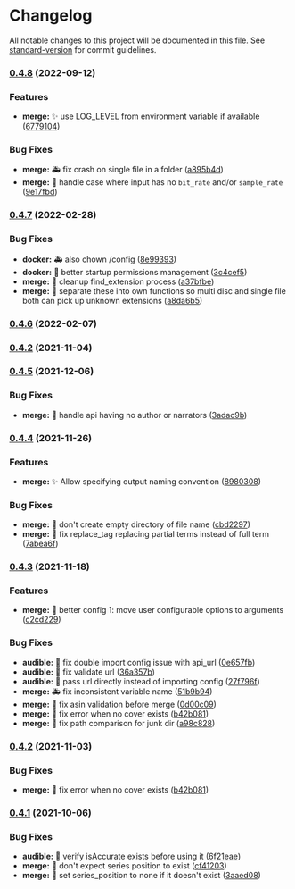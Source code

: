 # Changelog

All notable changes to this project will be documented in this file. See [standard-version](https://github.com/conventional-changelog/standard-version) for commit guidelines.

### [0.4.8](https://github.com/djdembeck/m4b-merge/compare/v0.4.7...v0.4.8) (2022-09-12)


### Features

* **merge:** :sparkles: use LOG_LEVEL from environment variable if available ([6779104](https://github.com/djdembeck/m4b-merge/commit/677910471c1ea88f272df29d1b5f0faf34e6b073))


### Bug Fixes

* **merge:** :ambulance: fix crash on single file in a folder ([a895b4d](https://github.com/djdembeck/m4b-merge/commit/a895b4de44f549068c4b010a3b4fb1a82d1750ad))
* **merge:** :bug: handle case where input has no `bit_rate` and/or `sample_rate` ([9e17fbd](https://github.com/djdembeck/m4b-merge/commit/9e17fbd7b58145461ca1cee422ab881e76415483))

### [0.4.7](https://github.com/djdembeck/m4b-merge/compare/v0.4.6...v0.4.7) (2022-02-28)


### Bug Fixes

* **docker:** :ambulance: also chown /config ([8e99393](https://github.com/djdembeck/m4b-merge/commit/8e993935e92cd2e49a10cd2abbec4cf394bbee83))
* **docker:** :bug: better startup permissions management ([3c4cef5](https://github.com/djdembeck/m4b-merge/commit/3c4cef567f185e2c690c043b2316c1e4439ed441))
* **merge:** :bug: cleanup find_extension process ([a37bfbe](https://github.com/djdembeck/m4b-merge/commit/a37bfbe96870774d35e3255813932f7ce2e7c518))
* **merge:** :bug: separate these into own functions so multi disc and single file both can pick up unknown extensions ([a8da6b5](https://github.com/djdembeck/m4b-merge/commit/a8da6b5ab3fe726057d4c9b18a7d486f5947990a))

### [0.4.6](https://github.com/djdembeck/m4b-merge/compare/v0.4.5...v0.4.6) (2022-02-07)

### [0.4.2](https://github.com/djdembeck/m4b-merge/compare/v0.4.1...v0.4.2) (2021-11-04)

### [0.4.5](https://github.com/djdembeck/m4b-merge/compare/v0.4.4...v0.4.5) (2021-12-06)


### Bug Fixes

* **merge:** :bug: handle api having no author or narrators ([3adac9b](https://github.com/djdembeck/m4b-merge/commit/3adac9bd66480e1b373f9a17946dbd6c355f1e9e))

### [0.4.4](https://github.com/djdembeck/m4b-merge/compare/v0.4.3...v0.4.4) (2021-11-26)


### Features

* **merge:** :sparkles: Allow specifying output naming convention ([8980308](https://github.com/djdembeck/m4b-merge/commit/89803080db9816b8a71b8ff2d1f5135c2199c4dc))


### Bug Fixes

* **merge:** :bug: don't create empty directory of file name ([cbd2297](https://github.com/djdembeck/m4b-merge/commit/cbd22973d137875a317d68dd444897f44ecb0830))
* **merge:** :bug: fix replace_tag replacing partial terms instead of full term ([7abea6f](https://github.com/djdembeck/m4b-merge/commit/7abea6fd5c08252e4413f42b83ca1ecff5a28479))

### [0.4.3](https://github.com/djdembeck/m4b-merge/compare/v0.4.1...v0.4.3) (2021-11-18)


### Features

* **merge:** :construction: better config 1: move user configurable options to arguments ([c2cd229](https://github.com/djdembeck/m4b-merge/commit/c2cd2292fc8d3b3d50511deaf404e3df487cfb86))


### Bug Fixes

* **audible:** :bug: fix double import config issue with api_url ([0e657fb](https://github.com/djdembeck/m4b-merge/commit/0e657fb0ae2a0a7d58dd53d72110d66e75dfef3b))
* **audible:** :bug: fix validate url ([36a357b](https://github.com/djdembeck/m4b-merge/commit/36a357bbfd030165c09a45e33baae17ee8c20d94))
* **audible:** :bug: pass url directly instead of importing config ([27f796f](https://github.com/djdembeck/m4b-merge/commit/27f796fb01f4d20bf9a12eafe7eb7fc5ff8430d6))
* **merge:** :ambulance: fix  inconsistent variable name ([51b9b94](https://github.com/djdembeck/m4b-merge/commit/51b9b94d1b96d073587a2cf760565cff479ab049))
* **merge:** :bug: fix asin validation before merge ([0d00c09](https://github.com/djdembeck/m4b-merge/commit/0d00c09d07322a34bd18d560e15bac333090bc67))
* **merge:** :bug: fix error when no cover exists ([b42b081](https://github.com/djdembeck/m4b-merge/commit/b42b081bdf28f4c526fedd8bd71870d8252481ea))
* **merge:** :bug: fix path comparison for junk dir ([a98c828](https://github.com/djdembeck/m4b-merge/commit/a98c8287069fbf90a075826848e2433225046992))

### [0.4.2](https://github.com/djdembeck/m4b-merge/compare/v0.4.1...v0.4.2) (2021-11-03)


### Bug Fixes

* **merge:** :bug: fix error when no cover exists ([b42b081](https://github.com/djdembeck/m4b-merge/commit/b42b081bdf28f4c526fedd8bd71870d8252481ea))

### [0.4.1](https://github.com/djdembeck/m4b-merge/compare/v0.3.5...v0.4.1) (2021-10-06)


### Bug Fixes

* **audible:** :bug: verify isAccurate exists before using it ([6f21eae](https://github.com/djdembeck/m4b-merge/commit/6f21eae6c343e14aafb1a4521444b1ad687c8184))
* **merge:** :bug: don't expect series position to exist ([cf41203](https://github.com/djdembeck/m4b-merge/commit/cf412030db3b9d2c67632f6ea1737c478bb3ad20))
* **merge:** :bug: set series_position to none if it doesn't exist ([3aaed08](https://github.com/djdembeck/m4b-merge/commit/3aaed08889f9585ad6b96a4a2f3434f7f0144f00))
